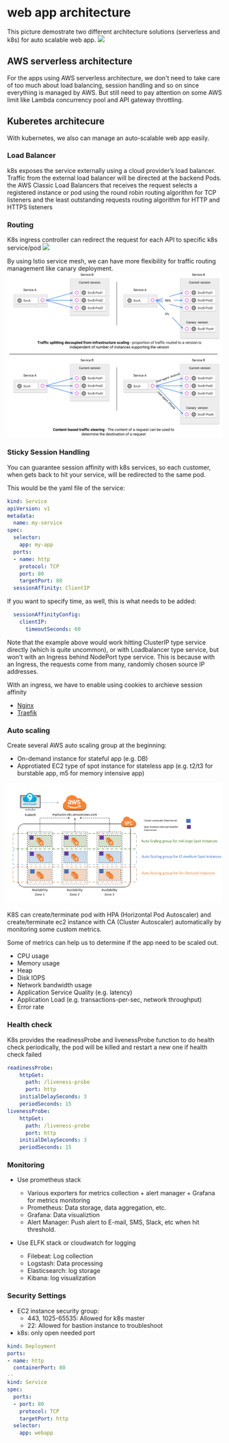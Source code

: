 <!--
title: 'web app architecture'
description: 'This AWS lambda function will terminate AWS EC2 instance daily when the last commit of specific github repository:branch is older than 3 days.'
layout: Doc
framework: v1
platform: AWS
language: nodeJS
authorName: 'Tony Lee'
-->
# web app architecture
This picture demostrate two different architecture solutions (serverless and k8s) for auto scalable web app.
![](https://raw.githubusercontent.com/dogzzdogzz/web-app-architecture/master/webapp_architecture.jpg)

## AWS serverless architecture
For the apps using AWS serverless architecture, we don't need to take care of too much about load balancing, session handling and so on since everything is managed by AWS. But still need to pay attention on some AWS limit like Lambda concurrency pool and API gateway throttling.

## Kuberetes architecure
With kubernetes, we also can manage an auto-scalable web app easily.

### Load Balancer
k8s exposes the service externally using a cloud provider’s load balancer. Traffic from the external load balancer will be directed at the backend Pods. the AWS Classic Load Balancers that receives the request selects a registered instance or pod using the round robin routing algorithm for TCP listeners and the least outstanding requests routing algorithm for HTTP and HTTPS listeners

### Routing
K8s ingress controller can redirect the request for each API to specific k8s service/pod
![](https://raw.githubusercontent.com/dogzzdogzz/web-app-architecture/master/ingress-controller.jpg)

By using Istio service mesh, we can have more flexibility for traffic routing management like canary deployment.
![](https://raw.githubusercontent.com/dogzzdogzz/web-app-architecture/master/istio-TrafficManagementOverview.jpg)

### Sticky Session Handling
You can guarantee session affinity with k8s services, so each customer, when gets back to hit your service, will be redirected to the same pod.

This would be the yaml file of the service:

```yaml
kind: Service
apiVersion: v1
metadata:
  name: my-service
spec:
  selector:
    app: my-app
  ports:
  - name: http
    protocol: TCP
    port: 80
    targetPort: 80
  sessionAffinity: ClientIP
```

If you want to specify time, as well, this is what needs to be added:

```yaml
  sessionAffinityConfig:
    clientIP:
      timeoutSeconds: 60
```

Note that the example above would work hitting ClusterIP type service directly (which is quite uncommon), or with Loadbalancer type service, but won't with an Ingress behind NodePort type service.
This is because with an Ingress, the requests come from many, randomly chosen source IP addresses.

With an ingress, we have to enable using cookies to archieve session affinity
- [Nginx](https://kubernetes.github.io/ingress-nginx/examples/affinity/cookie/)
- [Traefik](https://docs.traefik.io/configuration/backends/kubernetes/)

### Auto scaling
Create several AWS auto scaling group at the beginning:
- On-demand instance for stateful app (e.g. DB)
- Approtiated EC2 type of spot instance for stateless app (e.g. t2/t3 for burstable app, m5 for memory intensive app)

![](https://raw.githubusercontent.com/dogzzdogzz/web-app-architecture/master/aws-auto-scaling.png)

K8S can create/terminate pod with HPA (Horizontal Pod Autoscaler) and create/terminate ec2 instance with CA (Cluster Autoscaler) automatically by monitoring some custom metrics.

Some of metrics can help us to determine if the app need to be scaled out.
- CPU usage
- Memory usage
- Heap
- Disk IOPS
- Network bandwidth usage
- Application Service Quality (e.g. latency)
- Application Load (e.g. transactions-per-sec, network throughput)
- Error rate

### Health check
K8s provides the readinessProbe and livenessProbe function to do health check periodically, the pod will be killed and restart a new one if health check failed

```yaml
readinessProbe:
    httpGet:
      path: /liveness-probe
      port: http
    initialDelaySeconds: 3
    periodSeconds: 15
livenessProbe:
    httpGet:
      path: /liveness-probe
      port: http
    initialDelaySeconds: 3
    periodSeconds: 15
```

### Monitoring
- Use prometheus stack
  - Various exporters for metrics collection + alert manager + Grafana for metrics monitoring
  - Prometheus: Data storage, data aggregation, etc.
  - Grafana: Data visualiztion
  - Alert Manager: Push alert to E-mail, SMS, Slack, etc when hit threshold.
  
- Use ELFK stack or cloudwatch for logging
  - Filebeat: Log collection
  - Logstash: Data processing
  - Elasticsearch: log storage
  - Kibana: log visualization

### Security Settings
- EC2 instance security group:
  - 443, 1025-65535: Allowed for k8s master
  - 22: Allowed for bastion instance to troubleshoot
- k8s: only open needed port
```yaml
kind: Deployment
ports:
- name: http
  containerPort: 80
--
kind: Service
spec:
  ports:
  - port: 80
    protocol: TCP
    targetPort: http
  selector:
    app: webapp
```